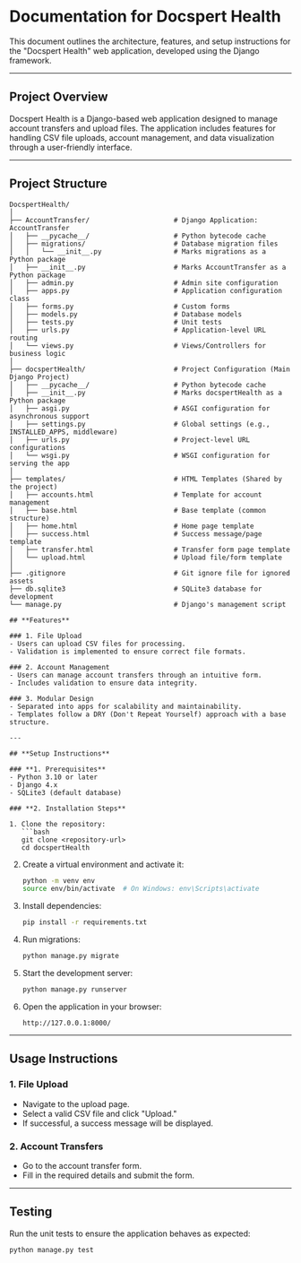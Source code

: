 # Documentation for Docspert Health

This document outlines the architecture, features, and setup instructions for the "Docspert Health" web application, developed using the Django framework.

---

## **Project Overview**
Docspert Health is a Django-based web application designed to manage account transfers and upload files. The application includes features for handling CSV file uploads, account management, and data visualization through a user-friendly interface.

---

## **Project Structure**

```
DocspertHealth/
│
├── AccountTransfer/                     # Django Application: AccountTransfer
│   ├── __pycache__/                     # Python bytecode cache
│   ├── migrations/                      # Database migration files
│   │   └── __init__.py                  # Marks migrations as a Python package
│   ├── __init__.py                      # Marks AccountTransfer as a Python package
│   ├── admin.py                         # Admin site configuration
│   ├── apps.py                          # Application configuration class
│   ├── forms.py                         # Custom forms
│   ├── models.py                        # Database models
│   ├── tests.py                         # Unit tests
│   ├── urls.py                          # Application-level URL routing
│   └── views.py                         # Views/Controllers for business logic
│
├── docspertHealth/                      # Project Configuration (Main Django Project)
│   ├── __pycache__/                     # Python bytecode cache
│   ├── __init__.py                      # Marks docspertHealth as a Python package
│   ├── asgi.py                          # ASGI configuration for asynchronous support
│   ├── settings.py                      # Global settings (e.g., INSTALLED_APPS, middleware)
│   ├── urls.py                          # Project-level URL configurations
│   └── wsgi.py                          # WSGI configuration for serving the app
│
├── templates/                           # HTML Templates (Shared by the project)
│   ├── accounts.html                    # Template for account management
│   ├── base.html                        # Base template (common structure)
│   ├── home.html                        # Home page template
│   ├── success.html                     # Success message/page template
│   ├── transfer.html                    # Transfer form page template
│   └── upload.html                      # Upload file/form template
│
├── .gitignore                           # Git ignore file for ignored assets
├── db.sqlite3                           # SQLite3 database for development
└── manage.py                            # Django's management script

## **Features**

### 1. File Upload
- Users can upload CSV files for processing.
- Validation is implemented to ensure correct file formats.

### 2. Account Management
- Users can manage account transfers through an intuitive form.
- Includes validation to ensure data integrity.

### 3. Modular Design
- Separated into apps for scalability and maintainability.
- Templates follow a DRY (Don't Repeat Yourself) approach with a base structure.

---

## **Setup Instructions**

### **1. Prerequisites**
- Python 3.10 or later
- Django 4.x
- SQLite3 (default database)

### **2. Installation Steps**

1. Clone the repository:
   ```bash
   git clone <repository-url>
   cd docspertHealth
   ```

2. Create a virtual environment and activate it:
   ```bash
   python -m venv env
   source env/bin/activate  # On Windows: env\Scripts\activate
   ```

3. Install dependencies:
   ```bash
   pip install -r requirements.txt
   ```

4. Run migrations:
   ```bash
   python manage.py migrate
   ```

5. Start the development server:
   ```bash
   python manage.py runserver
   ```

6. Open the application in your browser:
   ```
   http://127.0.0.1:8000/
   ```

---

## **Usage Instructions**

### **1. File Upload**
- Navigate to the upload page.
- Select a valid CSV file and click "Upload."
- If successful, a success message will be displayed.

### **2. Account Transfers**
- Go to the account transfer form.
- Fill in the required details and submit the form.

---

## **Testing**
Run the unit tests to ensure the application behaves as expected:
```bash
python manage.py test
```

